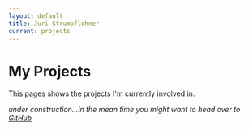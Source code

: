 ```yaml
---
layout: default
title: Juri Strumpflohner
current: projects
---
```

# My Projects
This pages shows the projects I'm currently involved in.

_under construction...in the mean time you might want to head over to [GitHub](http://github.com/juristr)_